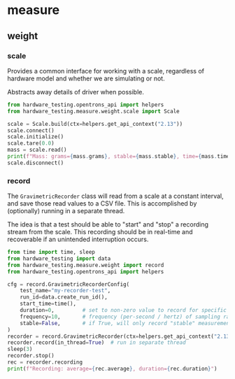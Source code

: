 # measure

## weight

### scale

Provides a common interface for working with a scale, regardless of hardware model and whether we are simulating or not.

Abstracts away details of driver when possible.

```python
from hardware_testing.opentrons_api import helpers
from hardware_testing.measure.weight.scale import Scale

scale = Scale.build(ctx=helpers.get_api_context("2.13"))
scale.connect()
scale.initialize()
scale.tare(0.0)
mass = scale.read()
print(f"Mass: grams={mass.grams}, stable={mass.stable}, time={mass.time}")
scale.disconnect()
```

### record

The `GravimetricRecorder` class will read from a scale at a constant interval, and save those read values to a CSV file. This is accomplished by (optionally) running in a separate thread.

The idea is that a test should be able to "start" and "stop" a recording stream from the scale. This recording should be in real-time and recoverable if an unintended interruption occurs.

```python
from time import time, sleep
from hardware_testing import data
from hardware_testing.measure.weight import record
from hardware_testing.opentrons_api import helpers

cfg = record.GravimetricRecorderConfig(
    test_name="my-recorder-test",
    run_id=data.create_run_id(),
    start_time=time(),
    duration=0,         # set to non-zero value to record for specific length of time
    frequency=10,       # frequency (per-second / hertz) of sampling rate
    stable=False,       # if True, will only record "stable" measurements
)
recorder = record.GravimetricRecorder(ctx=helpers.get_api_context("2.13"), cfg=cfg)
recorder.record(in_thread=True)  # run in separate thread
sleep(3)
recorder.stop()
rec = recorder.recording
print(f"Recording: average={rec.average}, duration={rec.duration}")
```
